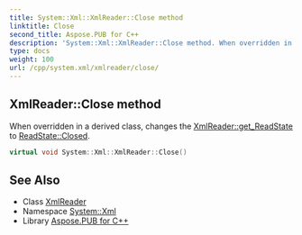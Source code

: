 ```yaml
---
title: System::Xml::XmlReader::Close method
linktitle: Close
second_title: Aspose.PUB for C++
description: 'System::Xml::XmlReader::Close method. When overridden in a derived class, changes the XmlReader::get_ReadState to ReadState::Closed in C++.'
type: docs
weight: 100
url: /cpp/system.xml/xmlreader/close/
---
```

## XmlReader::Close method


When overridden in a derived class, changes the [XmlReader::get_ReadState](../get_readstate/) to [ReadState::Closed](../../readstate/).

```cpp
virtual void System::Xml::XmlReader::Close()
```

## See Also

* Class [XmlReader](../)
* Namespace [System::Xml](../../)
* Library [Aspose.PUB for C++](../../../)
